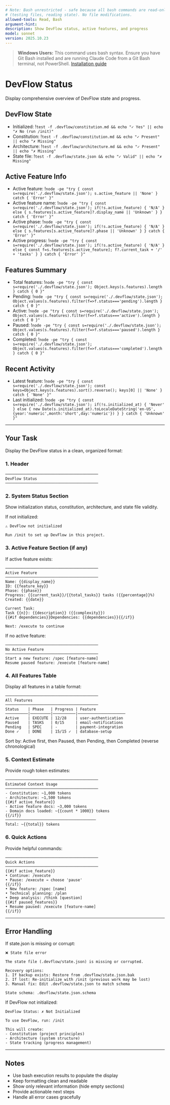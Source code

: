 ```yaml
---
# Note: Bash unrestricted - safe because all bash commands are read-only checks
# (testing files, reading state). No file modifications.
allowed-tools: Read, Bash
argument-hint:
description: Show DevFlow status, active features, and progress
model: sonnet
version: 2025.10.23
---
```


> **Windows Users:** This command uses bash syntax. Ensure you have Git Bash installed and are running Claude Code from a Git Bash terminal, not PowerShell. [Installation guide](https://github.com/mathewtaylor/devflow#requirements)

# DevFlow Status

Display comprehensive overview of DevFlow state and progress.

## DevFlow State

- Initialized: !`test -f .devflow/constitution.md && echo "✓ Yes" || echo "✗ No (run /init)"`
- Constitution: !`test -f .devflow/constitution.md && echo "✓ Present" || echo "✗ Missing"`
- Architecture: !`test -f .devflow/architecture.md && echo "✓ Present" || echo "✗ Missing"`
- State file: !`test -f .devflow/state.json && echo "✓ Valid" || echo "✗ Missing"`

## Active Feature Info

- Active feature: !`node -pe "try { const s=require('./.devflow/state.json'); s.active_feature || 'None' } catch { 'Error' }"`
- Active feature name: !`node -pe "try { const s=require('./.devflow/state.json'); if(!s.active_feature) { 'N/A' } else { s.features[s.active_feature]?.display_name || 'Unknown' } } catch { 'Error' }"`
- Active phase: !`node -pe "try { const s=require('./.devflow/state.json'); if(!s.active_feature) { 'N/A' } else { s.features[s.active_feature]?.phase || 'Unknown' } } catch { 'Error' }"`
- Active progress: !`node -pe "try { const s=require('./.devflow/state.json'); if(!s.active_feature) { 'N/A' } else { const f=s.features[s.active_feature]; f?.current_task + '/' + 'tasks' } } catch { 'Error' }"`

## Features Summary

- Total features: !`node -pe "try { const s=require('./.devflow/state.json'); Object.keys(s.features).length } catch { 0 }"`
- Pending: !`node -pe "try { const s=require('./.devflow/state.json'); Object.values(s.features).filter(f=>f.status==='pending').length } catch { 0 }"`
- Active: !`node -pe "try { const s=require('./.devflow/state.json'); Object.values(s.features).filter(f=>f.status==='active').length } catch { 0 }"`
- Paused: !`node -pe "try { const s=require('./.devflow/state.json'); Object.values(s.features).filter(f=>f.status==='paused').length } catch { 0 }"`
- Completed: !`node -pe "try { const s=require('./.devflow/state.json'); Object.values(s.features).filter(f=>f.status==='completed').length } catch { 0 }"`

## Recent Activity

- Latest feature: !`node -pe "try { const s=require('./.devflow/state.json'); const keys=Object.keys(s.features).sort().reverse(); keys[0] || 'None' } catch { 'None' }"`
- Last initialized: !`node -pe "try { const s=require('./.devflow/state.json'); if(!s.initialized_at) { 'Never' } else { new Date(s.initialized_at).toLocaleDateString('en-US', {year:'numeric',month:'short',day:'numeric'}) } } catch { 'Unknown' }"`

---

## Your Task

Display the DevFlow status in a clean, organized format:

### 1. Header
```
─────────────────────────────────────────
DevFlow Status
─────────────────────────────────────────
```

### 2. System Status Section
Show initialization status, constitution, architecture, and state file validity.

If not initialized:
```
⚠️ DevFlow not initialized

Run /init to set up DevFlow in this project.
```

### 3. Active Feature Section (if any)

If active feature exists:
```
─────────────────────────────────────────
Active Feature
─────────────────────────────────────────
Name: {{display_name}}
ID: {{feature_key}}
Phase: {{phase}}
Progress: {{current_task}}/{{total_tasks}} tasks ({{percentage}}%)
Created: {{date}}

Current Task:
Task {{n}}: {{description}} ({{complexity}})
{{#if dependencies}}Dependencies: {{dependencies}}{{/if}}

Next: /execute to continue
```

If no active feature:
```
─────────────────────────────────────────
No Active Feature
─────────────────────────────────────────
Start a new feature: /spec [feature-name]
Resume paused feature: /execute [feature-name]
```

### 4. All Features Table

Display all features in a table format:
```
─────────────────────────────────────────
All Features
─────────────────────────────────────────
Status    | Phase   | Progress | Feature
──────────|─────────|──────────|─────────────────────
Active    | EXECUTE | 12/28    | user-authentication
Paused    | TASKS   | 0/15     | email-notifications
Pending   | SPEC    | -        | payment-integration
Done ✓    | DONE    | 15/15 ✓  | database-setup
```

Sort by: Active first, then Paused, then Pending, then Completed (reverse chronological)

### 5. Context Estimate

Provide rough token estimates:
```
─────────────────────────────────────────
Estimated Context Usage
─────────────────────────────────────────
- Constitution: ~1,000 tokens
- Architecture: ~1,500 tokens
{{#if active_feature}}
- Active feature docs: ~3,000 tokens
- Domain docs loaded: ~{{count * 1000}} tokens
{{/if}}
────────────────────────────────────────
Total: ~{{total}} tokens
```

### 6. Quick Actions

Provide helpful commands:
```
─────────────────────────────────────────
Quick Actions
─────────────────────────────────────────
{{#if active_feature}}
• Continue: /execute
• Pause: /execute → choose 'pause'
{{/if}}
• New feature: /spec [name]
• Technical planning: /plan
• Deep analysis: /think [question]
{{#if paused_features}}
• Resume paused: /execute [feature-name]
{{/if}}
```

---

## Error Handling

If state.json is missing or corrupt:
```
❌ State file error

The state file (.devflow/state.json) is missing or corrupted.

Recovery options:
1. If backup exists: Restore from .devflow/state.json.bak
2. If lost: Re-initialize with /init (previous work may be lost)
3. Manual fix: Edit .devflow/state.json to match schema

State schema: .devflow/state.json.schema
```

If DevFlow not initialized:
```
DevFlow Status: ✗ Not Initialized

To use DevFlow, run: /init

This will create:
- Constitution (project principles)
- Architecture (system structure)
- State tracking (progress management)
```

---

## Notes

- Use bash execution results to populate the display
- Keep formatting clean and readable
- Show only relevant information (hide empty sections)
- Provide actionable next steps
- Handle all error cases gracefully
